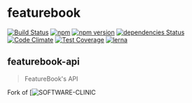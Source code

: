 # featurebook

[![Build Status](https://github.com/viiinzzz/featurebook-js/workflows/CI/badge.svg)](https://github.com/viiinzzz/featurebook-js)
[![npm](https://img.shields.io/npm/dw/@viiinzzz/featurebook-api)](https://www.npmjs.com/package/@viiinzzz/featurebook-api)
[![npm version](https://img.shields.io/npm/v/@viiinzzz/featurebook-api)](https://www.npmjs.com/package/@viiinzzz/featurebook-api)
[![dependencies Status](https://david-dm.org/viiinzzz/featurebook-js/status.svg?path=packages/featurebook-api)](https://david-dm.org/viiinzzz/featurebook-js?path=packages/featurebook-api)
[![Code Climate](https://codeclimate.com/github/viiinzzz/featurebook-js/badges/gpa.svg)](https://codeclimate.com/github/viiinzzz/featurebook-js-api)
[![Test Coverage](https://codeclimate.com/github/viiinzzz/featurebook-js/badges/coverage.svg)](https://codeclimate.com/github/viiinzzz/featurebook-js/coverage)
[![lerna](https://img.shields.io/badge/maintained%20with-lerna-cc00ff.svg)](https://lerna.js.org/)

## featurebook-api

> FeatureBook's API

Fork of [![SOFTWARE-CLINIC](https://github.com/SOFTWARE-CLINIC/featurebook-api)
